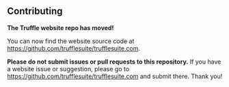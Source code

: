 ## Contributing

**The Truffle website repo has moved!**

You can now find the website source code at https://github.com/trufflesuite/trufflesuite.com.

**Please do not submit issues or pull requests to this repository.** If you have a website issue or suggestion, please go to https://github.com/trufflesuite/trufflesuite.com and submit there. Thank you!
